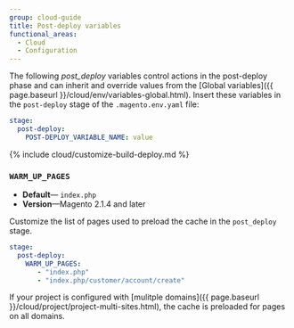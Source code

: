 ```yaml
---
group: cloud-guide
title: Post-deploy variables
functional_areas:
  - Cloud
  - Configuration
---
```

The following _post\_deploy_ variables control actions in the post-deploy phase and can inherit and override values from the [Global variables]({{ page.baseurl }}/cloud/env/variables-global.html). Insert these variables in the `post-deploy` stage of the `.magento.env.yaml` file:

```yaml
stage:
  post-deploy:
    POST-DEPLOY_VARIABLE_NAME: value
```

{% include cloud/customize-build-deploy.md %}

### `WARM_UP_PAGES`

-  **Default**— `index.php`
-  **Version**—Magento 2.1.4 and later

Customize the list of pages used to preload the cache in the `post_deploy` stage. 
```yaml
stage:
  post-deploy: 
    WARM_UP_PAGES:
       - "index.php"
       - "index.php/customer/account/create"
```
If your project is configured with [mulitple domains]({{ page.baseurl }}/cloud/project/project-multi-sites.html), the cache is preloaded for pages on all domains.

